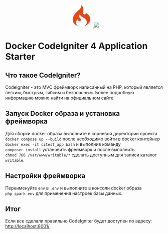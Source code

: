 <p align="center">
<a href="https://codeigniter.com" target="_blank">
<img src="https://raw.githubusercontent.com/codeigniter4projects/website/develop/public/assets/icons/ci-logo.png" width="75">
<img src="https://raw.githubusercontent.com/codeigniter4projects/website/develop/public/assets/images/ci-logo-text-colored.png" width="400"></a>
</p>

# Docker CodeIgniter 4 Application Starter 

## Что такое CodeIgniter?

CodeIgniter - это MVC фреймворк написанный на PHP, который является легким, быстрым, гибким и безопасным.
Более подробную информацию можно найти на [официальном сайте](https://codeigniter.com).

## Запуск Docker образа и установка фреймворка

Для сборки docker образа выполните в корневой директории проекта <br>
`docker compose up --build` 
после необходимо войти в docker контейнер <br>
`docker exec -it citest_app bash` и выполнив команду <br>
`composer install` установить фреймворк и после выполнить <br>
`chmod 766 /var/www/writable/*`
сделать доступным для записи каталог `writable`.

## Настройки фреймворка

Переименуйте `env` в `.env` и выполните в консоли docker образа <br>
`php spark env` для применения настроек базы данных.

## Итог

Если все сделали правильно CodeIgniter будет доступен по адресу: <br>
[http://localhost:8001/](http://localhost:8001/)